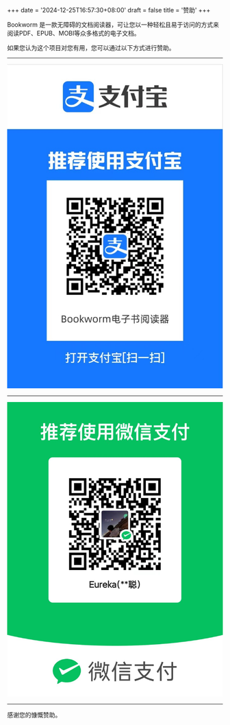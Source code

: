 +++
date = '2024-12-25T16:57:30+08:00'
draft = false
title = '赞助'
+++

Bookworm 是一款无障碍的文档阅读器，可让您以一种轻松且易于访问的方式来阅读PDF、EPUB、MOBI等众多格式的电子文档。

如果您认为这个项目对您有用，您可以通过以下方式进行赞助。

---

![使用支付宝扫码赞助](images/AlipayQRCode.jpg)

---

![使用微信扫码赞助](images/WechatPayQRCode.jpg)


---

感谢您的慷慨赞助。
